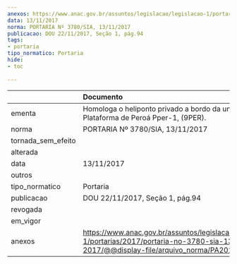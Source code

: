 ```yaml
---
anexos: https://www.anac.gov.br/assuntos/legislacao/legislacao-1/portarias/2017/portaria-no-3780-sia-13-11-2017/@@display-file/arquivo_norma/PA2017-3780.pdf
data: 13/11/2017
norma: PORTARIA Nº 3780/SIA, 13/11/2017
publicacao: DOU 22/11/2017, Seção 1, pág.94
tags:
- portaria
tipo_normatico: Portaria
hide: 
- toc 
 
---
```


|                    | Documento                                                                                                                                            |
|:-------------------|:-----------------------------------------------------------------------------------------------------------------------------------------------------|
| ementa             | Homologa o heliponto privado a bordo da unidade Plataforma de Peroá Pper-1, (9PER).                                                                  |
| norma              | PORTARIA Nº 3780/SIA, 13/11/2017                                                                                                                     |
| tornada_sem_efeito |                                                                                                                                                      |
| alterada           |                                                                                                                                                      |
| data               | 13/11/2017                                                                                                                                           |
| outros             |                                                                                                                                                      |
| tipo_normatico     | Portaria                                                                                                                                             |
| publicacao         | DOU 22/11/2017, Seção 1, pág.94                                                                                                                      |
| revogada           |                                                                                                                                                      |
| em_vigor           |                                                                                                                                                      |
| anexos             | https://www.anac.gov.br/assuntos/legislacao/legislacao-1/portarias/2017/portaria-no-3780-sia-13-11-2017/@@display-file/arquivo_norma/PA2017-3780.pdf |